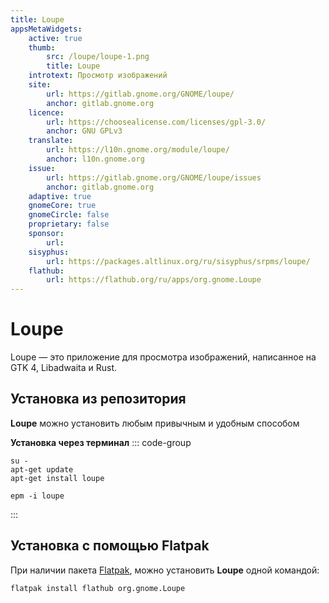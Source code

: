 ```yaml
---
title: Loupe
appsMetaWidgets:
    active: true
    thumb:
        src: /loupe/loupe-1.png
        title: Loupe
    introtext: Просмотр изображений
    site:
        url: https://gitlab.gnome.org/GNOME/loupe/
        anchor: gitlab.gnome.org
    licence:
        url: https://choosealicense.com/licenses/gpl-3.0/
        anchor: GNU GPLv3
    translate:
        url: https://l10n.gnome.org/module/loupe/
        anchor: l10n.gnome.org
    issue: 
        url: https://gitlab.gnome.org/GNOME/loupe/issues
        anchor: gitlab.gnome.org
    adaptive: true
    gnomeCore: true
    gnomeCircle: false
    proprietary: false
    sponsor: 
        url:
    sisyphus:
        url: https://packages.altlinux.org/ru/sisyphus/srpms/loupe/
    flathub:
        url: https://flathub.org/ru/apps/org.gnome.Loupe
---
```


# Loupe

Loupe — это приложение для просмотра изображений, написанное на GTK 4, Libadwaita и Rust.

## Установка из репозитория
**Loupe** можно установить любым привычным и удобным способом

**Установка через терминал**
::: code-group

```shell[apt-get]
su -
apt-get update
apt-get install loupe
```
```shell[epm]
epm -i loupe
```
:::

## Установка c помощью Flatpak

При наличии пакета [Flatpak](/flatpak), можно установить **Loupe** одной командой:

```shell
flatpak install flathub org.gnome.Loupe
```